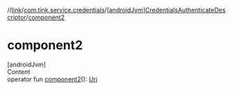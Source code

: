 //[link](../../index.md)/[com.tink.service.credentials](../index.md)/[[androidJvm]CredentialsAuthenticateDescriptor](index.md)/[component2](component2.md)



# component2  
[androidJvm]  
Content  
operator fun [component2](component2.md)(): [Uri](https://developer.android.com/reference/kotlin/android/net/Uri.html)  



